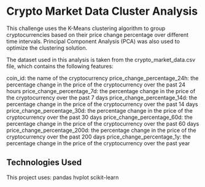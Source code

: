 # Crypto Market Data Cluster Analysis
This challenge uses the K-Means clustering algorithm to group cryptocurrencies based on their price change percentage over different time intervals. Principal Component Analysis (PCA) was also used to optimize the clustering solution.

The dataset used in this analysis is taken from the crypto_market_data.csv file, which contains the following features:

coin_id: the name of the cryptocurrency
price_change_percentage_24h: the percentage change in the price of the cryptocurrency over the past 24 hours
price_change_percentage_7d: the percentage change in the price of the cryptocurrency over the past 7 days
price_change_percentage_14d: the percentage change in the price of the cryptocurrency over the past 14 days
price_change_percentage_30d: the percentage change in the price of the cryptocurrency over the past 30 days
price_change_percentage_60d: the percentage change in the price of the cryptocurrency over the past 60 days
price_change_percentage_200d: the percentage change in the price of the cryptocurrency over the past 200 days
price_change_percentage_1y: the percentage change in the price of the cryptocurrency over the past year

## Technologies Used
This project uses:
pandas
hvplot
scikit-learn
